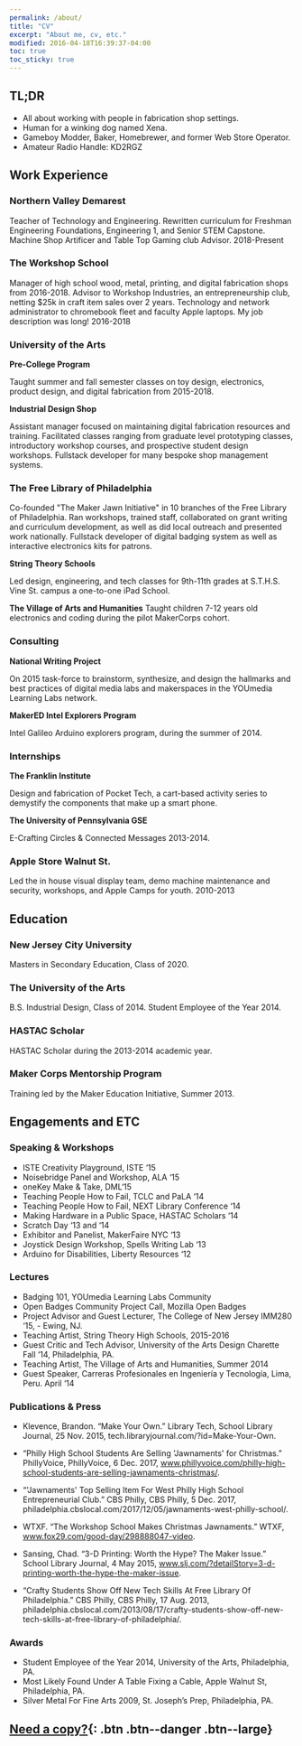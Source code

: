 ```yaml
---
permalink: /about/
title: "CV"
excerpt: "About me, cv, etc."
modified: 2016-04-18T16:39:37-04:00
toc: true
toc_sticky: true
---
```




## TL;DR

- All about working with people in fabrication shop settings.
- Human for a winking dog named Xena.
- Gameboy Modder, Baker, Homebrewer, and former Web Store Operator.
- Amateur Radio Handle: KD2RGZ


## Work Experience

### Northern Valley Demarest

Teacher of Technology and Engineering. Rewritten curriculum for Freshman Engineering Foundations, Engineering 1, and Senior STEM Capstone. Machine Shop Artificer and Table Top Gaming club Advisor. 2018-Present

### The Workshop School

Manager of high school wood, metal, printing, and digital fabrication shops from 2016-2018. Advisor to Workshop Industries, an entrepreneurship club, netting $25k in craft item sales over 2 years. Technology and network administrator to chromebook fleet and faculty Apple laptops. My job description was long! 2016-2018

### University of the Arts
**Pre-College Program**

Taught summer and fall semester classes on toy design, electronics, product design, and digital fabrication from 2015-2018.

**Industrial Design Shop**

Assistant manager focused on maintaining digital fabrication resources and training. Facilitated classes ranging from graduate level prototyping classes, introductory workshop courses, and prospective student design workshops. Fullstack developer for many bespoke shop management systems.

### The Free Library of Philadelphia

Co-founded "The Maker Jawn Initiative" in 10 branches of the Free Library of Philadelphia. Ran workshops, trained staff, collaborated on grant writing and curriculum development, as well as did local outreach and presented work nationally. Fullstack developer of digital badging system as well as interactive electronics kits for patrons.



**String Theory Schools**

Led design, engineering, and tech classes for 9th-11th grades at S.T.H.S. Vine St. campus a one-to-one iPad School.

**The Village of Arts and Humanities**
Taught children 7-12 years old electronics and coding during the pilot MakerCorps cohort.

### Consulting
**National Writing Project**

On 2015 task-force to brainstorm, synthesize, and design the hallmarks and best practices of digital media labs and makerspaces in the YOUmedia Learning Labs network.

**MakerED Intel Explorers Program**

Intel Galileo Arduino explorers program, during the summer of 2014.

### Internships
**The Franklin Institute**

Design and fabrication of Pocket Tech, a cart-based activity series to demystify the components that make up a smart phone.

**The University of Pennsylvania GSE**

E-Crafting Circles & Connected Messages 2013-2014.

### Apple Store Walnut St.

Led the in house visual display team, demo machine maintenance and security, workshops, and Apple Camps for youth. 2010-2013

## Education
### New Jersey City University

Masters in Secondary Education, Class of 2020.
### The University of the Arts

B.S. Industrial Design, Class of 2014.
Student Employee of the Year 2014.
### HASTAC Scholar

HASTAC Scholar during the 2013-2014 academic year.
### Maker Corps Mentorship Program

Training led by the Maker Education Initiative, Summer 2013.

## Engagements and ETC

### Speaking & Workshops

- ISTE Creativity Playground, ISTE ‘15
- Noisebridge Panel and Workshop, ALA ‘15
- oneKey Make & Take, DML‘15
- Teaching People How to Fail, TCLC and PaLA ‘14
- Teaching People How to Fail, NEXT Library Conference ‘14
- Making Hardware in a Public Space, HASTAC Scholars ‘14
- Scratch Day ‘13 and ‘14
- Exhibitor and Panelist, MakerFaire NYC ‘13
- Joystick Design Workshop, Spells Writing Lab ‘13
- Arduino for Disabilities, Liberty Resources ‘12

### Lectures

- Badging 101, YOUmedia Learning Labs Community
- Open Badges Community Project Call, Mozilla Open Badges
- Project Advisor and Guest Lecturer, The College of New Jersey IMM280 ‘15, - Ewing, NJ.
- Teaching Artist, String Theory High Schools, 2015-2016
- Guest Critic and Tech Advisor, University of the Arts Design Charette Fall ‘14, Philadelphia, PA.
- Teaching Artist, The Village of Arts and Humanities, Summer 2014
- Guest Speaker, Carreras Profesionales en Ingeniería y Tecnología, Lima, Peru. April ‘14

### Publications & Press

- Klevence, Brandon. “Make Your Own.” Library Tech, School Library Journal, 25 Nov. 2015, tech.libraryjournal.com/?id=Make-Your-Own.


- “Philly High School Students Are Selling 'Jawnaments' for Christmas.” PhillyVoice, PhillyVoice, 6 Dec. 2017, www.phillyvoice.com/philly-high-school-students-are-selling-jawnaments-christmas/.
- “'Jawnaments' Top Selling Item For West Philly High School Entrepreneurial Club.” CBS Philly, CBS Philly, 5 Dec. 2017, philadelphia.cbslocal.com/2017/12/05/jawnaments-west-philly-school/.
- WTXF. “The Workshop School Makes Christmas Jawnaments.” WTXF, www.fox29.com/good-day/298888047-video.
- Sansing, Chad. “3-D Printing: Worth the Hype? The Maker Issue.” School Library Journal, 4 May 2015, www.slj.com/?detailStory=3-d-printing-worth-the-hype-the-maker-issue.
- “Crafty Students Show Off New Tech Skills At Free Library Of Philadelphia.” CBS Philly, CBS Philly, 17 Aug. 2013, philadelphia.cbslocal.com/2013/08/17/crafty-students-show-off-new-tech-skills-at-free-library-of-philadelphia/.

### Awards

- Student Employee of the Year 2014, University of the Arts, Philadelphia, PA.
- Most Likely Found Under A Table Fixing a Cable, Apple Walnut St, Philadelphia, PA.
- Silver Metal For Fine Arts 2009, St. Joseph’s Prep, Philadelphia, PA.


[Need a copy?](https://docs.google.com/document/d/1lhN6D_kEIUEYC4jbdxrDbogR5b4Msk8gVxpDfSDE9Ks/edit?usp=sharing){: .btn .btn--danger .btn--large}
---
